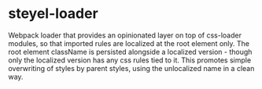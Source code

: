 # steyel-loader
Webpack loader that provides an opinionated layer on top of css-loader modules, so that imported rules are localized at the root element only. The root element className is persisted alongside a localized version - though only the localized version has any css rules tied to it.
This promotes simple overwriting of styles by parent styles, using the unlocalized name in a clean way.
